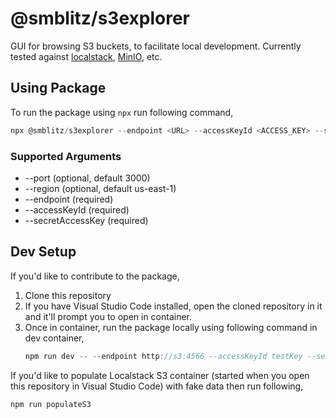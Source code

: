# @smblitz/s3explorer

GUI for browsing S3 buckets, to facilitate local development. Currently tested against [localstack](https://github.com/localstack/localstack), [MinIO](https://github.com/minio/minio), etc.

## Using Package

To run the package using `npx` run following command,

```js
npx @smblitz/s3explorer --endpoint <URL> --accessKeyId <ACCESS_KEY> --secretAccessKey <SECRET>
```

### Supported Arguments

- --port (optional, default 3000)
- --region (optional, default us-east-1)
- --endpoint (required)
- --accessKeyId (required)
- --secretAccessKey (required)

## Dev Setup

If you'd like to contribute to the package,

1. Clone this repository
1. If you have Visual Studio Code installed, open the cloned repository in it and it'll prompt you to open in container.
1. Once in container, run the package locally using following command in dev container,
   ```js
   npm run dev -- --endpoint http://s3:4566 --accessKeyId testKey --secretAccessKey testSecret
   ```

If you'd like to populate Localstack S3 container (started when you open this repository in Visual Studio Code) with fake data then run following,
```js
npm run populateS3
```